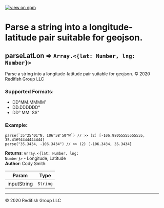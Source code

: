 [![view on npm](http://img.shields.io/npm/v/example.svg)](git@github.com:RedfishGroup/parseLatLon.git)

#
# Parse a string into a longitude-latitude pair suitable for geojson.
### 



<a name="module_parseLatLon"></a>

## parseLatLon ⇒ <code>Array.&lt;{lat: Number, lng: Number}&gt;</code>
Parse a string into a longitude-latitude pair suitable for geojson.
 © 2020 Redifish Group LLC

### Supported Formats:
* DD°MM.MMMM’
* DD.DDDDDD°
* DD° MM' SS"

### Example:
```
parse(`35°25'01"N, 106°58'50"W`) // >> (2) [-106.98055555555555, 35.41694444444444]
parse("35.3434, -106.3434") // >> (2) [-106.3434, 35.3434]
```

**Returns**: <code>Array.&lt;{lat: Number, lng: Number}&gt;</code> - Longitude, Latitude  
**Author**: Cody Smith  

| Param | Type |
| --- | --- |
| inputString | <code>String</code> | 


* * *

&copy; 2020 Redifish Group LLC